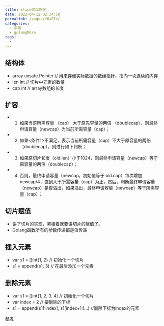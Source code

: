 ```yaml
---
title: slice实现原理
date: 2022-04-12 02:34:58
permalink: /pages/f6a07e/
categories:
  - 后端
  - golangMore
tags:
  - 
---
```


## 结构体
  *  array unsafe.Pointer   // 用来存储实际数据的数组指针，指向一块连续的内存
  *  len   int              // 切片中元素的数量
  *  cap   int              // array数组的长度

## 扩容
  * 1. 如果当前所需容量 （cap） 大于原先容量的两倍 （doublecap），则最终申请容量（newcap）为当前所需容量（cap）；
  * 2. 如果<条件1>不满足，表示当前所需容量（cap）不大于原容量的两倍（doublecap），则进行如下判断；
  * 3. 如果原切片长度（old.len）小于1024，则最终申请容量（newcap）等于原容量的两倍（doublecap）；
  * 4. 否则，最终申请容量（newcap，初始值等于 old.cap）每次增加 newcap/4，直到大于所需容量（cap）为止，然后，判断最终申请容量（newcap）是否溢出，如果溢出，最终申请容量（newcap）等于所需容量（cap）；


## 切片赋值
  * 讲了切片的实现，紧接着就要讲切片的赋值了。
  * Golang函数所有的参数传递都是值传递

## 插入元素
  * var s1 = []int{1, 2}     // 初始化一个切片
  * s1 = append(s1, 3)       // 在最后添加一个元素

## 删除元素
  * var s1 = []int{1, 2, 3, 4}                 // 初始化一个切片
  * var index = 2                              // 要删除的下标
  * s1 = append(s1[:index], s1[index+1:]...)   //删除下标为index的元素


[参考](https://www.jb51.net/article/127811.htm)

